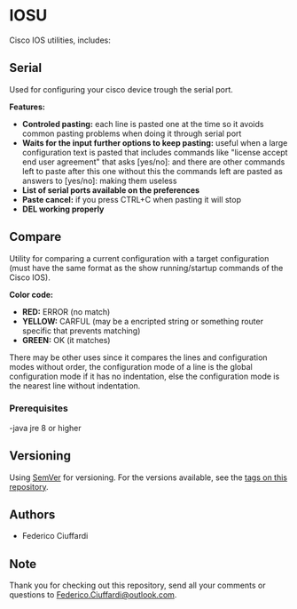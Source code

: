 # IOSU
Cisco IOS utilities, includes:

## Serial
Used for configuring your cisco device trough the serial port.

**Features:**

* **Controled pasting:**  each line is pasted one at the time so it avoids common pasting  problems when doing it through serial port
* **Waits for the input further options to keep pasting:** useful when a large configuration text is pasted that includes commands like "license accept end user agreement" that asks [yes/no]: and there are other commands left to paste after this one without this the commands left are pasted as answers  to  [yes/no]: making them useless 
* **List of serial ports available on the preferences**
* **Paste cancel:** if you press CTRL+C when pasting it will stop
* **DEL working properly**

## Compare
Utility for comparing a current configuration with a target configuration (must have the same format as the show running/startup commands of the Cisco IOS).

**Color code:**

* **RED:**     ERROR  (no match)
* **YELLOW:**  CARFUL (may be a encripted string or something router specific that prevents matching)
* **GREEN:**   OK     (it matches)

There may be other uses since it compares the lines and configuration modes without order, the configuration mode of a line is the global configuration mode if it has no indentation, else the configuration mode is the nearest line without indentation.

### Prerequisites
-java jre 8 or higher

## Versioning
Using [SemVer](http://semver.org/) for versioning. For the versions available, see the [tags on this repository](https://gitlab.com/Federico-Ciuffardi/revamp-framework/tags). 

## Authors
* Federico Ciuffardi

## Note
Thank you for checking out this repository, send all your comments or questions to Federico.Ciuffardi@outlook.com.
